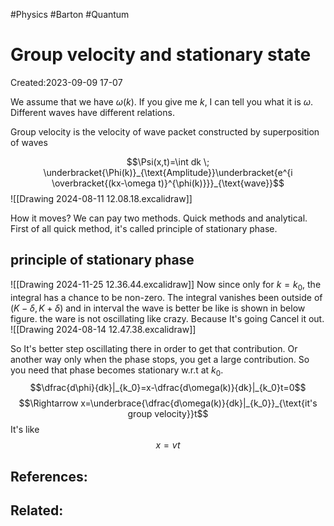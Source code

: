 #Physics #Barton #Quantum 
# Group velocity and stationary state
Created:2023-09-09 17-07

We assume that we have $\omega(k)$. If you give me $k$, I can tell you what it is $\omega$. Different waves have different relations.

Group velocity is the velocity of wave packet constructed by superposition of waves

$$\Psi(x,t)=\int dk \; \underbracket{\Phi(k)}_{\text{Amplitude}}\underbracket{e^{i \overbracket{(kx-\omega t)}^{\phi(k)}}}_{\text{wave}}$$
![[Drawing 2024-08-11 12.08.18.excalidraw]]


How it moves? We can pay two methods. Quick methods and analytical. First of all quick method, it's called principle of stationary phase.

## principle of stationary phase
![[Drawing 2024-11-25 12.36.44.excalidraw]]
Now since only for $k=k_0$, the integral has a chance to be non-zero.
The integral vanishes been outside of $(K-\delta, K+\delta)$ and in interval the wave is better be like is shown in below figure. the ware is not oscillating like crazy. Because It's going Cancel it out.
![[Drawing 2024-08-14 12.47.38.excalidraw]]

So It's better step oscillating there in order to get that contribution. Or another way only when the phase stops, you get a large contribution. So you need that phase becomes stationary w.r.t at $k_0$.
$$\dfrac{d\phi}{dk}|_{k_0}=x-\dfrac{d\omega(k)}{dk}|_{k_0}t=0$$
$$\Rightarrow x=\underbrace{\dfrac{d\omega(k)}{dk}|_{k_0}}_{\text{it's group velocity}}t$$
It's like
$$x=vt$$
## References:

## Related:
